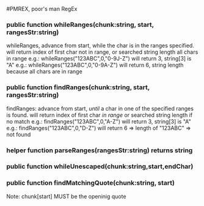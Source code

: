 #PMREX, poor's man RegEx

### public function whileRanges(chunk:string, start, rangesStr:string)

whileRanges, advance from start, while the char is in the ranges specified. 
will return index of first char not in range, or searched string length all chars in range
e.g.: whileRanges("123ABC",0,"0-9J-Z") will return 3, string[3] is "A"
e.g.: whileRanges("123ABC",0,"0-9A-Z") will return 6, string length because all chars are in range

### public function findRanges(chunk:string, start, rangesStr:string)

findRanges: advance from start, *until* a char in one of the specified ranges is found.
will return index of first char *in range* or searched string length if no match
e.g.: findRanges("123ABC",0,"A-Z") will return 3, string[3] is "A"
e.g.: findRanges("123ABC",0,"D-Z") will return 6 => length of "123ABC" => not found

### helper function parseRanges(rangesStr:string) returns string

### public function whileUnescaped(chunk:string,start,endChar)

### public function findMatchingQuote(chunk:string, start)

Note: chunk[start] MUST be the openinig quote


